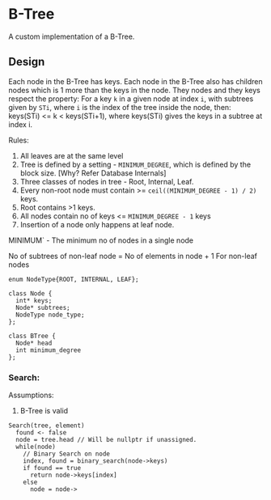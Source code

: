 # B-Tree
A custom implementation of a B-Tree.

## Design
Each node in the B-Tree has keys.
Each node in the B-Tree also has children nodes which is 1 more than the keys in the node.
They nodes and they keys respect the property:
For a key `k` in a given node at index `i`, with subtrees given by `STi`, where `i` is the index of the tree inside the node, then:
  keys(STi) <= k < keys(STi+1), where keys(STi) gives the keys in a subtree at index i.

Rules:
1. All leaves are at the same level
2. Tree is defined by a setting - `MINIMUM_DEGREE`, which is defined by the block size. [Why? Refer Database Internals]
3. Three classes of nodes in tree - Root, Internal, Leaf.
4. Every non-root node must contain >= `ceil((MINIMUM_DEGREE - 1) / 2)` keys.
5. Root contains >1 keys.
6. All nodes contain no of keys <= `MINIMUM_DEGREE - 1` keys
7. Insertion of a node only happens at leaf node.


MINIMUM` - The minimum no of nodes in a single node

No of subtrees of non-leaf node = No of elements in node + 1
For non-leaf nodes

```
enum NodeType{ROOT, INTERNAL, LEAF};

class Node {
  int* keys;
  Node* subtrees;
  NodeType node_type;
};

class BTree {
  Node* head
  int minimum_degree
};
```


### Search:
Assumptions:
1. B-Tree is valid
```
Search(tree, element)
  found <- false
  node = tree.head // Will be nullptr if unassigned.
  while(node)
    // Binary Search on node
    index, found = binary_search(node->keys)
    if found == true
      return node->keys[index]
    else
      node = node->

```
